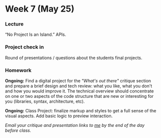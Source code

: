 # Week 7 (May 25)

### Lecture

“No Project Is an Island.” APIs.

### Project check in

Round of presentations / questions about the students final projects.

### Homework

**Ongoing:** Find a digital project for the *"What's out there"* critique section and prepare a brief design and tech review: what you like, what you don't and how you would improve it. The technical overview should concentrate on one or two aspects of the code structure that are new or interesting for you (libraries, syntax, architecture, etc).  

**Ongoing:** Class Project: finalize markup and styles to get a full sense of the visual aspects. Add basic logic to preview interaction.

*Email your critique and presentation links to [me](mailto:rodrigo@lobula.com) by the end of the day before class.*

